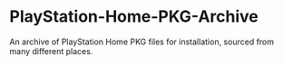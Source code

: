 # PlayStation-Home-PKG-Archive
An archive of PlayStation Home PKG files for installation, sourced from many different places.
